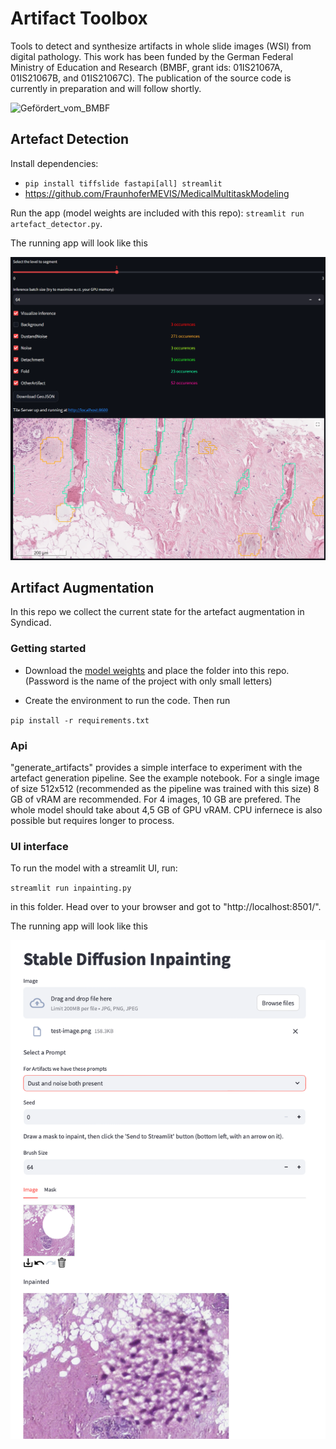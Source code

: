 # Artifact Toolbox

Tools to detect and synthesize artifacts in whole slide images (WSI) from digital pathology. This work has been funded by the German Federal Ministry of Education and Research (BMBF, grant ids: 01IS21067A, 01IS21067B, and 01IS21067C). The publication of the source code is currently in preparation and will follow shortly.

![Gefördert_vom_BMBF](https://github.com/FraunhoferMEVIS/ArtifactToolbox/assets/7905525/b038d1c4-79e1-42ad-9b0e-759ec1832f6f)


## Artefact Detection

Install dependencies:

- `pip install tiffslide fastapi[all] streamlit`
- https://github.com/FraunhoferMEVIS/MedicalMultitaskModeling

Run the app (model weights are included with this repo): `streamlit run artefact_detector.py`.

The running app will look like this 

![Artefact detector screenshot](artefact_detector_screenshot.png "Artefact detector screenshot")

## Artifact Augmentation

In this repo we collect the current state for the artefact augmentation in Syndicad. 

### Getting started

- Download the [model weights](https://owncloud.fraunhofer.de/index.php/s/OsQxp3GLjxr0YZN) and place the folder into this repo. (Password is the name of the project with only small letters)

- Create the environment to run the code. Then run

`pip install -r requirements.txt`

### Api

"generate_artifacts" provides a simple interface to experiment with the artefact generation pipeline. See the example notebook.
For a single image of size 512x512 (recommended as the pipeline was trained with this size) 8 GB of vRAM are recommended. For 4 images, 10 GB are prefered. The whole model should take about 4,5 GB of GPU vRAM.
CPU infernece is also possible but requires longer to process. 

### UI interface
To run the model with a streamlit UI, run:

 `streamlit run inpainting.py` 
 
in this folder. Head over to your browser and got to "http://localhost:8501/". 

The running app will look like this

![Artefact generator screenshot](artefact_generator_screenshot.png "Artefact generator screenshot")
